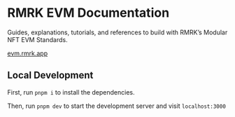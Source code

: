 # RMRK EVM Documentation

Guides, explanations, tutorials, and references to build with RMRK’s Modular NFT EVM Standards.

[evm.rmrk.app](https://evm.rmrk.app/)

## Local Development

First, run `pnpm i` to install the dependencies.

Then, run `pnpm dev` to start the development server and visit `localhost:3000`
